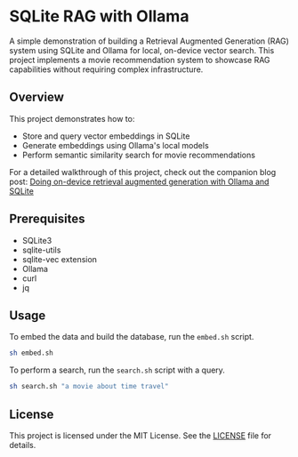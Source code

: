 # SQLite RAG with Ollama

A simple demonstration of building a Retrieval Augmented Generation (RAG) system using SQLite and Ollama for local, on-device vector search. This project implements a movie recommendation system to showcase RAG capabilities without requiring complex infrastructure.

## Overview

This project demonstrates how to:

- Store and query vector embeddings in SQLite
- Generate embeddings using Ollama's local models
- Perform semantic similarity search for movie recommendations

For a detailed walkthrough of this project, check out the companion blog post: [Doing on-device retrieval augmented generation with Ollama and SQLite](https://www.inferable.ai/blog/posts/sqlite-rag)

## Prerequisites

- SQLite3
- sqlite-utils
- sqlite-vec extension
- Ollama
- curl
- jq

## Usage

To embed the data and build the database, run the `embed.sh` script.

```bash
sh embed.sh
```

To perform a search, run the `search.sh` script with a query.

```bash
sh search.sh "a movie about time travel"
```

## License

This project is licensed under the MIT License. See the [LICENSE](LICENSE) file for details.
